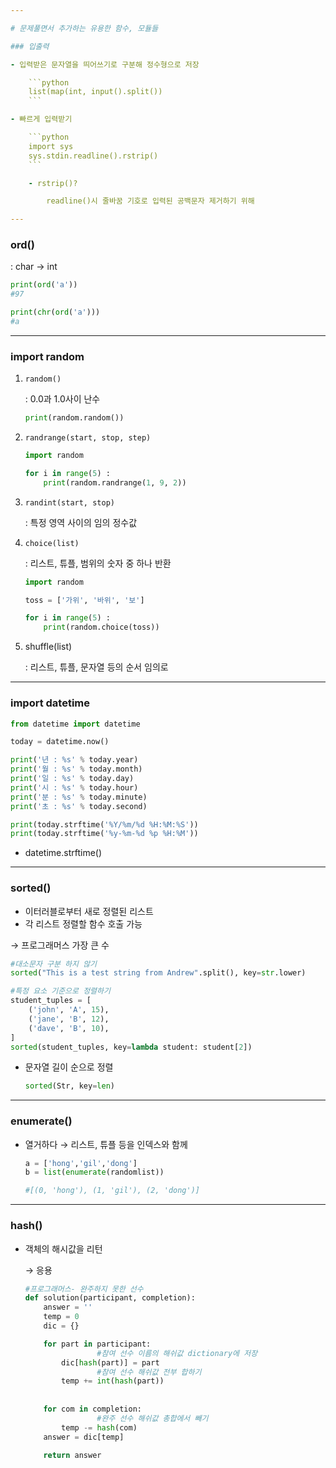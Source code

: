 ```yaml
---

# 문제풀면서 추가하는 유용한 함수, 모듈들

### 입출력

- 입력받은 문자열을 띄어쓰기로 구분해 정수형으로 저장

    ```python
    list(map(int, input().split())
    ```

- 빠르게 입력받기

    ```python
    import sys
    sys.stdin.readline().rstrip()
    ```

    - rstrip()?

        readline()시 줄바꿈 기호로 입력된 공백문자 제거하기 위해

---
```


### ord()

: char → int

```python
print(ord('a'))
#97

print(chr(ord('a')))
#a
```

---

### import random

1. `random()`

    : 0.0과 1.0사이 난수

    ```python
    print(random.random())
    ```

2. `randrange(start, stop, step)`

    ```python
    import random

    for i in range(5) :
        print(random.randrange(1, 9, 2))
    ```

3. `randint(start, stop)`

    : 특정 영역 사이의 임의 정수값

4. `choice(list)`

    : 리스트, 튜플, 범위의 숫자 중 하나 반환

    ```python
    import random

    toss = ['가위', '바위', '보']

    for i in range(5) :
        print(random.choice(toss))
    ```

5. shuffle(list)

    : 리스트, 튜플, 문자열 등의 순서 임의로

---

### import datetime

```python
from datetime import datetime

today = datetime.now()

print('년 : %s' % today.year)
print('월 : %s' % today.month)
print('일 : %s' % today.day)
print('시 : %s' % today.hour)
print('분 : %s' % today.minute)
print('초 : %s' % today.second)

print(today.strftime('%Y/%m/%d %H:%M:%S'))
print(today.strftime('%y-%m-%d %p %H:%M'))
```

 - datetime.strftime()
---

### sorted()

- 이터러블로부터 새로 정렬된 리스트
- 각 리스트 정렬할 함수 호출 가능

→ 프로그래머스 가장 큰 수

```python
#대소문자 구분 하지 않기
sorted("This is a test string from Andrew".split(), key=str.lower)

#특정 요소 기준으로 정렬하기
student_tuples = [
    ('john', 'A', 15),
    ('jane', 'B', 12),
    ('dave', 'B', 10),
]
sorted(student_tuples, key=lambda student: student[2])
```

- 문자열 길이 순으로 정렬

    ```python
    sorted(Str, key=len)
    ```

---

### enumerate()

- 열거하다 → 리스트, 튜플 등을 인덱스와 함께

    ```python
    a = ['hong','gil','dong']
    b = list(enumerate(randomlist))

    #[(0, 'hong'), (1, 'gil'), (2, 'dong')]
    ```

---

### hash()

- 객체의 해시값을 리턴

    → 응용

    ```python
    #프로그래머스- 완주하지 못한 선수
    def solution(participant, completion):
        answer = ''
        temp = 0
        dic = {}

        for part in participant:
    				#참여 선수 이름의 해쉬값 dictionary에 저장
            dic[hash(part)] = part
    				#참여 선수 해쉬값 전부 합하기
            temp += int(hash(part))
            
                  
        for com in completion:
    				#완주 선수 해쉬값 총합에서 빼기
            temp -= hash(com)
        answer = dic[temp]

        return answer
    ```
    